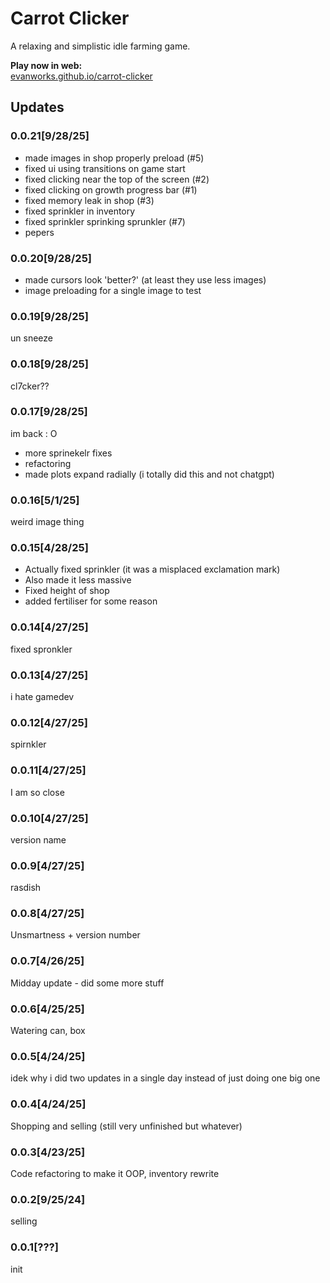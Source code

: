 # Carrot Clicker
A relaxing and simplistic idle farming game.

**Play now in web:**  
<a href="https://evanworks.github.io/carrot-clicker">evanworks.github.io/carrot-clicker</a>

## Updates

### 0.0.21[9/28/25]
* made images in shop properly preload (#5)
* fixed ui using transitions on game start
* fixed clicking near the top of the screen (#2)
* fixed clicking on growth progress bar (#1)
* fixed memory leak in shop (#3)
* fixed sprinkler in inventory
* fixed sprinkler sprinking sprunkler (#7)
* pepers


### 0.0.20[9/28/25]
* made cursors look 'better?' (at least they use less images)
* image preloading for a single image to test

### 0.0.19[9/28/25]

un sneeze

### 0.0.18[9/28/25]

cl7cker??

### 0.0.17[9/28/25]

im back : O

* more sprinekelr fixes
* refactoring
* made plots expand radially (i totally did this and not chatgpt)

### 0.0.16[5/1/25]

weird image thing

### 0.0.15[4/28/25]

* Actually fixed sprinkler (it was a misplaced exclamation mark)
* Also made it less massive
* Fixed height of shop
* added fertiliser for some reason


### 0.0.14[4/27/25]
fixed spronkler

### 0.0.13[4/27/25]
i hate gamedev

### 0.0.12[4/27/25]
spirnkler

### 0.0.11[4/27/25]
I am so close

### 0.0.10[4/27/25]
version name

### 0.0.9[4/27/25]
rasdish

### 0.0.8[4/27/25]
Unsmartness + version number

### 0.0.7[4/26/25]
Midday update - did some more stuff

### 0.0.6[4/25/25]
Watering can, box

### 0.0.5[4/24/25]
idek why i did two updates in a single day instead of just doing one big one

### 0.0.4[4/24/25]
Shopping and selling (still very unfinished but whatever)

### 0.0.3[4/23/25]
Code refactoring to make it OOP, inventory rewrite

### 0.0.2[9/25/24]
selling

### 0.0.1[???]
init